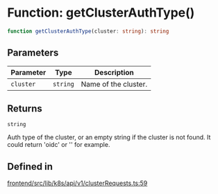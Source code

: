 # Function: getClusterAuthType()

```ts
function getClusterAuthType(cluster: string): string
```

## Parameters

| Parameter | Type | Description |
| ------ | ------ | ------ |
| `cluster` | `string` | Name of the cluster. |

## Returns

`string`

Auth type of the cluster, or an empty string if the cluster is not found.
It could return 'oidc' or '' for example.

## Defined in

[frontend/src/lib/k8s/api/v1/clusterRequests.ts:59](https://github.com/headlamp-k8s/headlamp/blob/2481a1c9f2b4a69a9320466e7a455215b14b97b0/frontend/src/lib/k8s/api/v1/clusterRequests.ts#L59)
